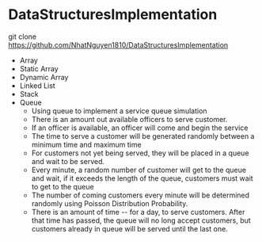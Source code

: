 # DataStructuresImplementation




git clone https://github.com/NhatNguyen1810/DataStructuresImplementation

- Array 
- Static Array 
- Dynamic Array 
- Linked List
- Stack 
- Queue
  - Using queue to implement a service queue simulation
  - There is an amount out available officers to serve customer. 
  - If an officer is available, an officer will come and begin the service 
  - The time to serve a customer will be generated randomly between a minimum time and maximum time 
  - For customers not yet being served, they will be placed in a queue and wait to be served.
  - Every minute, a random number of customer will get to the queue and wait, if it exceeds the length of the queue, customers must wait to get to the queue 
  - The number of coming customers every minute will be determined randomly using Poisson Distribution Probability. 
  - There is an amount of time -- for a day, to serve customers. After that time has passed, the queue will no long accept customers, but customers already in queue will be served until the last one. 
 
